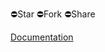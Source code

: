 ⛔️Star ⛔️Fork ⛔️Share

[Documentation](https://www.notion.so/divineengine/b4161dac0412486e9a6f1637a1b2d572)